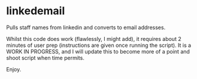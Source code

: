 # linkedemail
Pulls staff names from linkedin and converts to email addresses.

Whilst this code does work (flawlessly, I might add), it requires about 2 minutes of user prep (instructions are given once running the script). It is a WORK IN PROGRESS, and I will update this to become more of a point and shoot script when time permits. 

Enjoy.
